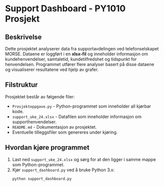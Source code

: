 # Support Dashboard - PY1010 Prosjekt

## Beskrivelse
Dette prosjektet analyserer data fra supportavdelingen ved telefonselskapet MORSE. Dataene er loggført i en **xlsx-fil** og inneholder informasjon om kundehenvendelser, samtaletid, kundetilfredshet og tidspunkt for henvendelsen. Programmet utfører flere analyser basert på disse dataene og visualiserer resultatene ved hjelp av grafer.

## Filstruktur
Prosjektet består av følgende filer:
- `Prosjektoppgave.py` - Python-programmet som inneholder all kjørbar kode.
- `support_uke_24.xlsx` - Datafilen som inneholder informasjon om supporthenvendelser.
- `README.md` - Dokumentasjon av prosjektet.
- Eventuelle tilleggsfiler som genereres under kjøring.

## Hvordan kjøre programmet
1. Last ned `support_uke_24.xlsx` og sørg for at den ligger i samme mappe som Python-programmet.
2. Kjør `support_dashboard.py` ved å bruke Python 3.x:
   ```bash
   python support_dashboard.py

